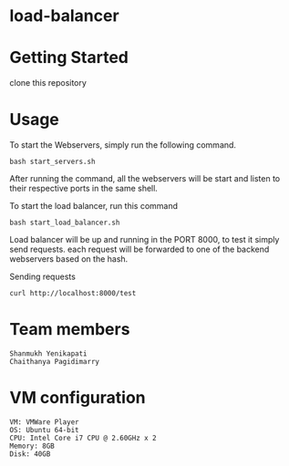# load-balancer

# Getting Started

clone this repository

# Usage

To start the Webservers, simply run the following command.
```
bash start_servers.sh
```
After running the command, all the webservers will be start and listen to their respective ports in the same shell.

To start the load balancer, run this command
```
bash start_load_balancer.sh
```
Load balancer will be up and running in the PORT 8000, to test it simply send requests. each request will be forwarded to one of the backend webservers based on the hash.

Sending requests
```
curl http://localhost:8000/test
```

# Team members
```
Shanmukh Yenikapati
Chaithanya Pagidimarry
```

# VM configuration
```
VM: VMWare Player
OS: Ubuntu 64-bit
CPU: Intel Core i7 CPU @ 2.60GHz x 2
Memory: 8GB
Disk: 40GB
```
